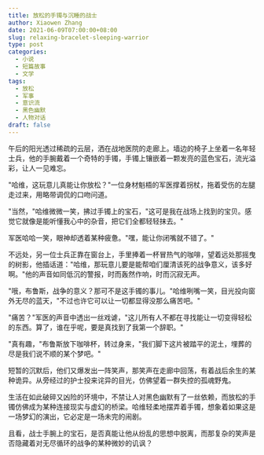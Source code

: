 ```yaml
---
title: 放松的手镯与沉睡的战士
author: Xiaowen Zhang
date: 2021-06-09T07:00:00+08:00
slug: relaxing-bracelet-sleeping-warrior
type: post
categories:
  - 小说
  - 短篇故事
  - 文学
tags:
  - 放松
  - 军事
  - 意识流
  - 黑色幽默
  - 人物对话
draft: false
---
```


午后的阳光透过稀疏的云层，洒在战地医院的走廊上。墙边的椅子上坐着一名年轻士兵，他的手腕戴着一个奇特的手镯，手镯上镶嵌着一颗发亮的蓝色宝石，流光溢彩，让人一见难忘。

"哈维，这玩意儿真能让你放松？"一位身材魁梧的军医撑着拐杖，拖着受伤的左腿走过来，用略带调侃的口吻问道。

"当然，"哈维微微一笑，拂过手镯上的宝石，"这可是我在战场上找到的宝贝。感觉它就像是能听懂我心中的杂音，把它们全都轻轻抹去。"

军医哈哈一笑，眼神却透着某种疲惫。"嘿，能让你闭嘴就不错了。"

不远处，另一位士兵正靠在窗台上，手里捧着一杯冒热气的咖啡，望着远处那摇曳的树影，他插话道："哈维，那玩意儿要是能帮咱们厘清该死的战争意义，该多好啊。"他的声音如同低沉的警报，时而轰然作响，时而沉寂无声。

"哦，布鲁斯，战争的意义？那可不是这手镯的事儿。"哈维咧嘴一笑，目光投向窗外无尽的蓝天，"不过也许它可以让一切都显得没那么痛苦吧。"

"痛苦？"军医的声音中透出一丝戏谑，"这儿所有人不都在寻找能让一切变得轻松的东西。算了，谁在乎呢，要是真找到了我第一个辞职。"

"真有趣，"布鲁斯放下咖啡杯，转过身来，"我们脚下这片被踏平的泥土，埋葬的尽是我们说不顺的某个梦吧。"

短暂的沉默后，他们又爆发出一阵笑声，那笑声在走廊中回荡，有着战后余生的某种诡异。从旁经过的护士投来诧异的目光，仿佛望着一群失控的孤魂野鬼。

生活在如此破碎又凶险的环境中，不禁让人对黑色幽默有了一丝依赖，而放松的手镯仿佛成为某种连接现实与虚幻的桥梁。哈维轻柔地摆弄着手镯，想象着如果这是一场梦幻的演出，它必定是一场未完的闹剧。

且看，战士手腕上的宝石，是否真能让他从纷乱的思想中脱离，而那复杂的笑声是否隐藏着对无尽循环的战争的某种微妙的讥讽？